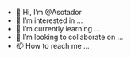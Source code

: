 - 👋 Hi, I’m @Asotador
- 👀 I’m interested in ...
- 🌱 I’m currently learning ...
- 💞️ I’m looking to collaborate on ...
- 📫 How to reach me ...

<!---
Asotador/Asotador is a ✨ special ✨ repository because its `README.md` (this file) appears on your GitHub profile.
You can click the Preview link to take a look at your changes.
--->
